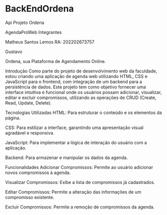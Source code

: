 # BackEndOrdena
Api Projeto Ordena

AgendaProWeb
Integrantes

Matheus Santos Lemos RA: 202202673757

Gustavo

Ordena, sua Plataforma de Agendamento Online.

Introdução
Como parte do projeto de desenvolvimento web da faculdade, estou criando uma aplicação de agenda web utilizando HTML, CSS e JavaScript para o frontend, com integração de um backend para a persistência de dados. Este projeto tem como objetivo fornecer uma interface intuitiva e funcional onde os usuários possam adicionar, visualizar, editar e excluir compromissos, utilizando as operações de CRUD (Create, Read, Update, Delete).

Tecnologias Utilizadas
HTML: Para estruturar o conteúdo e os elementos da página.

CSS: Para estilizar a interface, garantindo uma apresentação visual agradável e responsiva.

JavaScript: Para implementar a lógica de interação do usuário com a aplicação.

Backend: Para armazenar e manipular os dados da agenda.

Funcionalidades
Adicionar Compromissos: Permite ao usuário adicionar novos compromissos à agenda.

Visualizar Compromissos: Exibe a lista de compromissos já cadastrados.

Editar Compromissos: Permite a alteração das informações de um compromisso existente.

Excluir Compromissos: Permite a remoção de compromissos da agenda.

